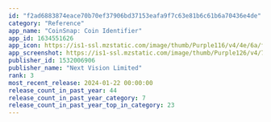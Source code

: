 ```yaml
---
id: "f2ad6883874eace70b70ef37906bd37153eafa9f7c63e81b6c61b6a70436e4de"
category: "Reference"
app_name: "CoinSnap: Coin Identifier"
app_id: 1634551626
app_icon: https://is1-ssl.mzstatic.com/image/thumb/Purple116/v4/4e/6a/f7/4e6af72f-429e-ed6e-931f-c0fe750eace5/AppIcon-0-0-1x_U007emarketing-0-7-0-85-220.png/1024x1024bb.png
app_screenshot: https://is1-ssl.mzstatic.com/image/thumb/Purple126/v4/7e/bb/7a/7ebb7a98-2232-c5ed-3163-7403b0d1d318/e333726f-9b0b-4b75-bdff-335256e0c93a_X-1.jpg/1242x2688bb.png
publisher_id: 1532006906
publisher_name: "Next Vision Limited"
rank: 3
most_recent_release: 2024-01-22 00:00:00
release_count_in_past_year: 44
release_count_in_past_year_category: 7
release_count_in_past_year_top_in_category: 23
---
```

